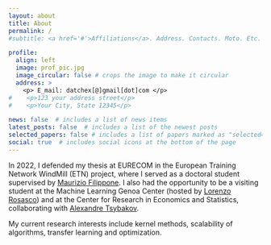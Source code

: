 ```yaml
---
layout: about
title: About
permalink: /
#subtitle: <a href='#'>Affiliations</a>. Address. Contacts. Moto. Etc.

profile:
  align: left
  image: prof_pic.jpg
  image_circular: false # crops the image to make it circular
  address: >
    <p> E_mail: datchex[@]gmail[dot]com </p>
#    <p>123 your address street</p>
#    <p>Your City, State 12345</p>

news: false  # includes a list of news items
latest_posts: false  # includes a list of the newest posts
selected_papers: false # includes a list of papers marked as "selected={true}"
social: true  # includes social icons at the bottom of the page
---
```


In 2022, I defended my thesis at EURECOM in the European Training Network WindMill (ETN) project, where I served as a doctoral student supervised by [Maurizio Filippone](https://www.eurecom.fr/~filippon/). I also had the opportunity to be a visiting student at the Machine Learning Genoa Center (hosted by [Lorenzo Rosasco](https://rubrica.unige.it/personale/UkNHXVxs)) and at the Center for Research in Economics and Statistics, collaborating with [Alexandre Tsybakov](https://www.ensae.fr/en/faculty/1014-alexandre-tsybakov).

My current research interests include kernel methods, scalability of algorithms, transfer learning and optimization.
